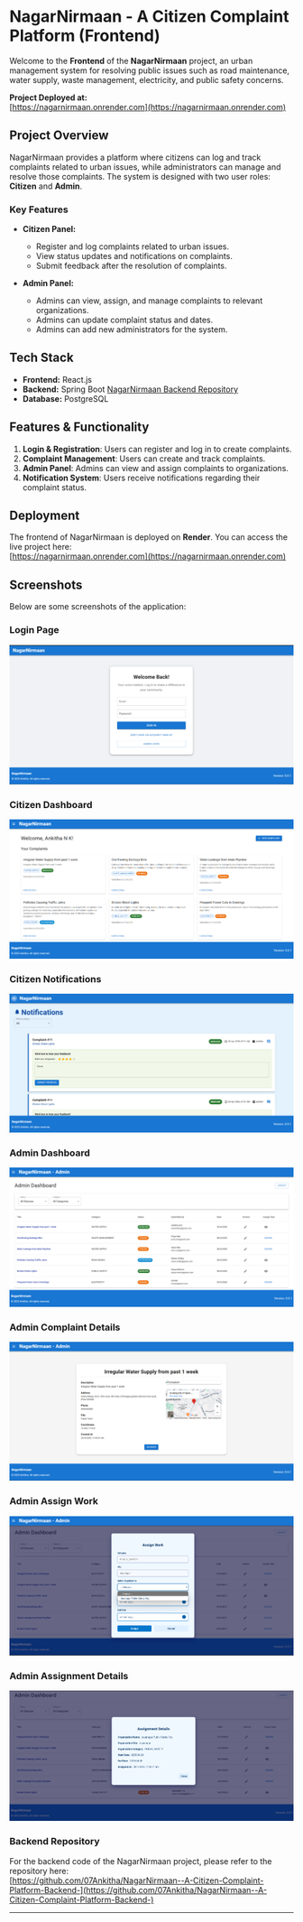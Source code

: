 # NagarNirmaan - A Citizen Complaint Platform (Frontend)

Welcome to the **Frontend** of the **NagarNirmaan** project, an urban management system for resolving public issues such as road maintenance, water supply, waste management, electricity, and public safety concerns.

**Project Deployed at:**  
[https://nagarnirmaan.onrender.com](https://nagarnirmaan.onrender.com)

## Project Overview
NagarNirmaan provides a platform where citizens can log and track complaints related to urban issues, while administrators can manage and resolve those complaints. The system is designed with two user roles: **Citizen** and **Admin**.

### Key Features
- **Citizen Panel:**
  - Register and log complaints related to urban issues.
  - View status updates and notifications on complaints.
  - Submit feedback after the resolution of complaints.
  
- **Admin Panel:**
  - Admins can view, assign, and manage complaints to relevant organizations.
  - Admins can update complaint status and dates.
  - Admins can add new administrators for the system.

## Tech Stack
- **Frontend:** React.js
- **Backend:**  Spring Boot [NagarNirmaan Backend Repository](https://github.com/07Ankitha/NagarNirmaan--A-Citizen-Complaint-Platform-Backend-)
- **Database:** PostgreSQL

## Features & Functionality
1. **Login & Registration**: Users can register and log in to create complaints.
2. **Complaint Management**: Users can create and track complaints.
3. **Admin Panel**: Admins can view and assign complaints to organizations.
4. **Notification System**: Users receive notifications regarding their complaint status.

## Deployment

The frontend of NagarNirmaan is deployed on **Render**. You can access the live project here:  
[https://nagarnirmaan.onrender.com](https://nagarnirmaan.onrender.com)

## Screenshots

Below are some screenshots of the application:

### Login Page
![Login Page](https://raw.githubusercontent.com/07Ankitha/NagarNirmaan--A-Citizen-Complaint-Platform-Frontend-/main/nagarnirmaan%20login.png)

### Citizen Dashboard
![Citizen Dashboard](https://raw.githubusercontent.com/07Ankitha/NagarNirmaan--A-Citizen-Complaint-Platform-Frontend-/main/nagarnirmaan%20citizen%20dashboard.png)

### Citizen Notifications
![Citizen Notifications](https://raw.githubusercontent.com/07Ankitha/NagarNirmaan--A-Citizen-Complaint-Platform-Frontend-/main/nagarnirmaan%20citizen%20notifications.png)

### Admin Dashboard
![Admin Dashboard](https://raw.githubusercontent.com/07Ankitha/NagarNirmaan--A-Citizen-Complaint-Platform-Frontend-/main/nagarnirmaan%20admin%20dashboard.png)

### Admin Complaint Details
![Admin Complaint Details](https://raw.githubusercontent.com/07Ankitha/NagarNirmaan--A-Citizen-Complaint-Platform-Frontend-/main/nagarnirmaan%20Admin%20Complaint%20details.png)

### Admin Assign Work
![Admin Assign Work](https://raw.githubusercontent.com/07Ankitha/NagarNirmaan--A-Citizen-Complaint-Platform-Frontend-/main/nagarnirmaan%20admin%20assign%20work.png)

### Admin Assignment Details
![Admin Assignment Details](https://raw.githubusercontent.com/07Ankitha/NagarNirmaan--A-Citizen-Complaint-Platform-Frontend-/main/nagarnirmaan%20admin%20assignment%20details.png)


### Backend Repository
For the backend code of the NagarNirmaan project, please refer to the repository here:  
[https://github.com/07Ankitha/NagarNirmaan--A-Citizen-Complaint-Platform-Backend-](https://github.com/07Ankitha/NagarNirmaan--A-Citizen-Complaint-Platform-Backend-)

---


